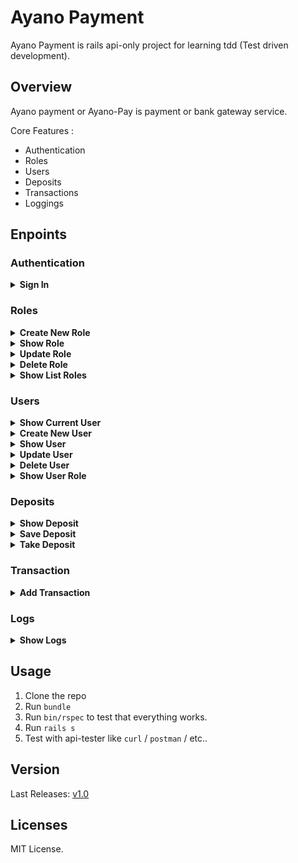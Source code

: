 # Ayano Payment
Ayano Payment is rails api-only project for learning tdd (Test driven development).

## Overview
Ayano payment or Ayano-Pay is payment or bank gateway service.

Core Features :

- Authentication
- Roles
- Users
- Deposits
- Transactions 
- Loggings

## Enpoints 
### Authentication

<!-- Sign in -->
<details>
  <summary> <b>Sign In</b> </summary>

  - **URL** 
  
    /api/auth

  - **Method**
  
    `POST`

  - **URL Params**
  
    None

  - **Data Params**

    ```json
    "auth": {
      "username": "your_username", 
      "password": "your_password"
    }
    ```

  - **Success Response** 

    ```json 
    {
      "jwt": "your_token"
    }
    ```

  - **Error Response** 

    ```json 
    {
      "error": {
        "code": 422, 
        "message": "Sorry, username or password is wrong"
      }
    } 
    ```

  - **Notes**

    For next request, add token in header: `Authorization: Bearer <your_token>`
</details>

### Roles 

<!-- create new role -->
<details>
  <summary><b>Create New Role</b></summary>

  - **URL**

    /api/roles/

  - **Method** 

    `POST`

  - **URL Params**

    None

  - **Data Params** 
  
    ```json
    {
      "role": {
        "id": 1, 
        "name": "admin"
      }
    }
    ```

  - **Success Response** 

    ```json
    {
      "role": {
        "id": 1, 
        "name": "admin"
      }
    }
    ```

  - **Error Response** 

    ```json
    {
      "error": {
        "code": 422, 
        "message": "Name can't be blank"
      }
    }
    ```

    ```json
    {
      "error": {
        "code": 401, 
        "message": "Sorry, you're not authenticated"
      }
    }
    ```

    ```json
    {
      "error": {
        "code": 403,
        "message": "Sorry, you haven't permission"
      }
    }
    ```

  - **Notes** 

    Create new role just for admin.  
</details>

<!-- show role -->
<details>
  <summary><b>Show Role</b></summary>

  - **URL**

    /api/roles/:id
  
  - **Method**
  
    `GET`

  - **URL Params**

    **Required**

    `id=[integer]`

  - **Data Params**

    None

  - **Success Response**

    ```json
    {
      "role": {
        "id": 1, 
        "name": "admin"
      }
    }
    ```  

  - **Error Response** 

    ```json
    {
      "error": {
        "code": 404, 
        "message": "Sorry, role not found"
      }
    } 
    ```

    ```json
    {
      "error": {
        "code": 401, 
        "message": "Sorry, you're not authenticated"
      }
    } 
    ```

    ```json
    {
      "error": {
        "code": 403, 
        "message": "Sorry, you haven't permission"
      }
    } 
    ```

  - **Notes** 

    Show role just for admin
</details>

<!-- update role -->
<details>
  <summary><b>Update Role</b></summary>
  
  - **URL**

    /api/roles/:id
    
  - **Method** 

    `PUT` | `PATCH`

  - **URL Params** 

    **Required**
  
    `id=[integer]`

  - **Data Params** 
    
    ```json
    {
      "role": {
        "id": 1, 
        "name": "Admin Edit"
      }
    }
    ```    

  - **Success Response**

    ```json
    {
      "role": {
        "id": 1, 
        "name": "Admin Edit"
      }
    } 
    ```

  - **Error Response** 
    
    ```json 
    {
      "error": {
        "code": 422,
        "message": "Sorry, role not found" 
      }
    }
    ```

    ```json 
    {
      "error": {
        "code": 422,
        "message": "Name can't be blank" 
      }
    }
    ```
  
    ```json
    {
      "error": {
        "code": 401, 
        "message": "Sorry, you're not authenticated"
      }
    } 
    ```

    ```json
    {
      "error": {
        "code": 403, 
        "message": "Sorry, you haven't permission"
      }
    } 
    ```

  - **Notes** 
    
    Update role just for admin. 
</details>

<!-- delete role -->
<details>
  <summary><b>Delete Role</b></summary>

  - **URL** 

    /api/role/:id 

  - **Method** 

    `DELETE`

  - **URL Params** 

    None 

  - **Data Params** 

    None 

  - **Success Response**

    ```json 
    {
      "role": {
        "id": 1, 
        "name": "Admin Edit"
      }
    }
    ```

  - **Error Response** 

    ```json
    {
      "error": {
        "code": 404, 
        "message": "Sorry, role not found"
      }
    } 
    ```

    ```json 
    {
      "error": {
        "code": 401, 
        "message": "Sorry, you're not authenticated"
      }
    }
    ```

    ```json
    {
      "error": {
        "code": 403, 
        "message": "Sorry, you haven't permission"
      }
    } 
    ```
  
  - **Notes** 

    Delete role just for admin.
</details>

<!-- show list roles -->
<details>
  <summary><b>Show List Roles</b></summary>

  - **URL** 
  
    /api/roles

  - **Method** 

    `GET`

  - **URL Params** 
    
    None

  - **Data Params** 

    None 

  - **Success Response** 

    ```json
    {
      "roles": [
        {
          "role": {
            "id": 1, 
            "name": "admin"
          }
        }, 
        {
          "role": {
            "id": 2, 
            "name": "member"
          }
        }
      ]
    } 
    ```
  
  - **Error Response** 

    ```json
    {
      "error": {
        "code": 401,
        "message": "Sorry, you're not authenticated"
      }
    } 
    ```

    ```json
    {
      "error": {
        "code": 403, 
        "message": "Sorry, you haven't permission"
      }
    } 
    ```

  - **Notes** 

    Show list of roles just for admin 
</details>

### Users 

<!-- show current user-->
<details>
  <summary><b>Show Current User</b></summary>

  - **URL** 

    /api/me 

  - **Method** 

    `GET`
  
  - **URL Params** 

    None

  - **Data Params** 

    None

  - **Success Response** 

    ```json
    {
      "user": {
        "id": 2, 
        "username": "pquest"
      }
    } 
    ```

  - **Error Response** 

    ```json
    {
      "error": {
        "code": 404, 
        "message": "Sorry, you're user not found"
      }
    } 
    ```
</details>

<!-- create new user -->
<details>
  <summary><b>Create New User</b></summary>

  - **URL** 

    /api/users 

  - **Method** 

    `POST`

  - **URL Params** 

    None 

  - **Data Params** 
  
    ```json
    {
      "user": {
        "username": "chthonic", 
        "password": "secretcode", 
        "password_confirmation": "secretcode" 
      }
    } 
    ```
    
  - **Success Response**
    ```json
    {
      "user": {
        "id": 1,
        "username": "chthonic"
      }
    } 
    ```

    - **Error Response** 
      
      ```json 
      {
        "error": {
          "code": 422, 
          "message": "Username can't be blank"
        }
      }
      ```

       ```json 
      {
        "error": {
          "code": 422, 
          "message": "Password can't be blank"
        }
      }
      ```

       ```json 
      {
        "error": {
          "code": 422, 
          "message": "Password doesn't match"
        }
      }
      ```

       ```json 
      {
        "error": {
          "code": 422, 
          "message": "Username has already been taken"
        }
      }
      ```
</details>

<!-- show user -->
<details>
  <summary><b>Show User</b></summary>

  - **URL**

    /api/users/:id

  - **Method** 

    `GET`

  - **URL Params** 
    
    **Required** 

    `id=[integer]`

  - **Data Params**

    None

  - **Success Response** 

    ```json
    {
      "user": {
        "id": 1, 
        "username": "pquest"
      }
    } 
    ```

  - **Error Response** 

    ```json
    {
      "error": {
        "code": 404, 
        "message": "Sorry, user not found"
      }
    } 
    ```
  
  - **Notes** 

    None
</details>

<!-- update user -->
<details>
  <summary><b>Update User</b></summary>

  - **URL** 

    /api/users/:id

  - **Method** 

    `PUT` | `PATCH`

  - **URL Params** 

    **Required** 

    `id=[integer]`

  - **Data Params** 

    ```json
    {
      "user": {
        "username": "pquestedit", 
        "password": "secretcodeedit",
        "password_confirmation": "secretcodeedit"
      }
    } 
    ```

  - **Success Response**

    ```json
    {
      "user": {
        "username": "pquestedit"
      }
    } 
    ```

  - **Error Response** 

    ```json
    {
      "error": {
        "code": 404, 
        "message": "Sorry, user not found"
      }
    } 
    ```

    ```json
    {
      "error": {
        "code": 422, 
        "message": "Username can't be blank"
      }
    } 
    ```

    ```json
    {
      "error": {
        "code": 422, 
        "message": "Password can't be blank"
      }
    } 
    ```

    ```json
    {
      "error": {
        "code": 422, 
        "message": "Passoword doesn't match"
      }
    } 
    ```

    ```json
    {
      "error": {
        "code": 401, 
        "message": "Sorry, you're not authenticated"
      }
    } 
    ```

    ```json
    {
      "error": {
        "code": 403, 
        "message": "Sorry, you haven't permission"
      }
    } 
    ```

  - **Notes** 

    This feature just for owner or admin. 
</details>

<!-- delete user -->
<details>
  <summary><b>Delete User</b></summary>
  
  - **URL** 

    /api/users/:id 

  - **Method** 

    `DELETE`

  - **URL Params** 

    **Required** 

    `id=[integer]`

  - **Data Params**

    None

  - **Success Response** 

    ```json
    {
      "user": {
        "id": 1, 
        "username": "pquest"
      }
    } 
    ```

  - **Error Response** 
    
    ```json
    {
      "error": {
        "code": 401, 
        "message": "Sorry, you're not authenticated" 
      }
    } 
    ```

    ```json
    {
      "error": {
        "code": 403, 
        "message": "Sorry, you haven't permission"
      }
    } 
    ```
</details>

<!-- show user role -->
<details>
  <summary><b>Show User Role</b></summary>

  - **URL** 

    /api/users/:id/role 

  - **Method** 

    `GET`

  - **URL Params** 

    `id=[integer]`

  - **Data Params**

    None. 

  - **Success Response** 

    ```json
    {
      "role": {
        "id": 2,
        "name": "member"
      }
    } 
    ```

  - **Error Response** 

    ```json
    {
      "error": {
        "code": 404, 
        "message": "Sorry, user not found" 
      }
    }
    ```

    ```json
    {
      "error": {
        "code": 401, 
        "message": "Sorry, you're not authenticated" 
      }
    }
    ```

    ```json
    {
      "error": {
        "code": 404, 
        "message": "Sorry, you haven't permission" 
      }
    }
    ```

  - **Notes** 

    None. 

</details>

### Deposits 

<!-- show deposits -->
<details>
  <summary><b>Show Deposit</b></summary>
  
  - **URL** 

    /api/users/:id/deposits

  - **Method** 

    `GET`

  - **URL Params** 

    `id=[integer]`

  - **Data Params** 

    None

  - **Success Response** 

    ```json
    {
      "amount": "100000"
    } 
    ```

  - **Error Response** 

    ```json 
    {
      "error": {
        "code": 404, 
        "message": "Sorry, user not found"
      }
    }
    ```

    ```json
    {
      "error": {
        "code": 401, 
        "message": "Sorry, you're not authenticated"
      }
    } 
    ```

    ```json
    {
      "error": {
        "code": 403, 
        "message": "Sorry, you haven't permission"
      }
    }
    ```
</details>

<!-- save deposits -->
<details>
  <summary><b>Save Deposit</b></summary>

  - **URL**

    /api/users/:id/deposits/
    
  - **Method** 

    `POST`

  - **URL Params** 
    
    **Required** 
    
    `id=[integer]`

  - **Data Params**

    ```json
    {
      "type": "save", 
      "ammount": "50000"
    } 
    ```

  - **Success Response** 

    ```json
    {
      "amount": "150000"
    }
    ```

  - **Error Response** 

    ```json
    {
      "error": {
        "code": 404, 
        "message": "Sorry, user not found"
      }
    } 
    ```

    ```json
    {
      "error": {
        "code": 401, 
        "message": "Sorry, you're not authenticated"
      }
    } 
    ```

    ```json
    {
      "error": {
        "code": 403,
        "message": "Sorry, you haven't permission" 
      }
    } 
    ```
  
  - **Notes** 

    None
</details>

<!-- take deposits -->
<details>
  <summary><b>Take Deposit</b></summary>
  
  - **URL** 
    
    /api/users/:id/deposits

  - **Method** 
  
    `POST`

  - **URL Params** 

    `id=[integer]`

  - **Data Params** 

    ```json
    {
      "type": "take", 
      "amount": "70000"
    } 
    ```

  - **Success Response** 

    ```json
    {
      "amount": "80000"
    } 
    ```

  - **Error Response** 
    ```json
    {
      "error": {
        "code": 404,
        "message": "Sorry, user not found"
      }
    } 
    ```

    ```json
    {
      "error": {
        "code": 422, 
        "message": "Sorry, your deposit is not enough"
      }
    } 
    ```

    ```json 
    {
      "error": {
        "code": 401, 
        "message": "Sorry, you're not authenticated"
      }
    }
    ```

    ```json 
    {
      "error": {
        "code": 403, 
        "message": "Sorry, you haven't permission"
      }
    }
    ```

  - **Notes**

    None.
</details>

### Transaction
<!-- create transaction -->
<details>
  <summary><b>Add Transaction</b></summary>

  - **URL** 

    /api/users/:id/transactions

  - **Method** 

    `POST`

  - **URL Params** 

    **Required** 

    `id=[integer]`

  - **Data Params** 

    ```json
    {
      "transaction": {
        "to": 1,
        "amount": "50000" 
      }
    }
    ```

  - **Success Response** 

    ```json
    {
      "deposit": {
        "ammount": "100000"
      }
    } 
    ```

  - **Error Response** 
  
    ```json
    {
      "error": {
        "code": 422, 
        "message": "Sorry, your deposit is not enough"
      }
    } 
    ```

    ```json
    {
      "error": {
        "code": 404, 
        "message": "Sorry, user not found"
      }
    } 
    ```

    ```json
    {
      "error": {
        "code": 401, 
        "message": "Sorry, you're not authenticated"
      }
    } 
    ```

    ```json
    {
      "error": {
        "code": 403, 
        "message": "Sorry, you haven't permission"
      }
    } 
    ```

  - **Notes** 

    `transaction.to` is value of `user_id`
</details>

### Logs
<!-- create logs -->
<details>
  <summary><b>Show Logs</b></summary>

  - **URL** 

    /api/users/:id/logs 
  
  - **Method** 
  
    `GET`

  - **URL Params**

    `id=[integer]`

  - **Data Params** 
    
    None.

  - **Success Response** 

    ```json
    {
      "logs": [
        {
          "log": {
            "message": "You send 200000 to pquest",
            "created_at": "27-08-2017 15:30"
          }
        }, 
        {
          "log": {
            "message": "You take deposit 100000",
            "created_at": "27-08-2017 12:30"
          }
        }, 
        {
          "log": {
            "message": "You added deposit 500000",
            "created_at": "27-08-2017 10:30"
          }
        }, 
      ]
    } 
    ```

  - **Error Response**

    ```json
    {
      "error": {
        "code": 404, 
        "message": "Sorry, user not found"
      }
    } 
    ``` 

    ```json
    {
      "error": {
        "code": 401, 
        "message": "Sorry, you're not authenticated"
      }
    } 
    ```

    ```json
    {
      "error": {
        "code": 401, 
        "message": "Sorry, you haven't permission"
      }
    } 
    ```

  - **Notes** 

    None. 
</details>

## Usage 
1. Clone the repo
2. Run `bundle` 
3. Run `bin/rspec` to test that everything works. 
3. Run `rails s`
4. Test with api-tester like `curl` / `postman` / etc.. 

## Version 
Last Releases: [v1.0](https://github.com/philiplambok/ayano-payment/releases) 

## Licenses
MIT License. 